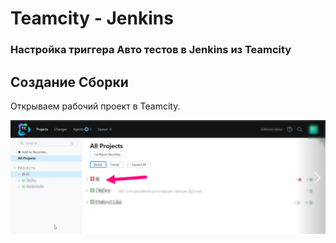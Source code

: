 # Teamcity - Jenkins
### Настройка триггера Авто тестов в Jenkins из Teamcity

## Создание Сборки

Открываем рабочий проект в Teamcity.

![Teamcity](/src/images/screenshots/Teamcity1.png)


